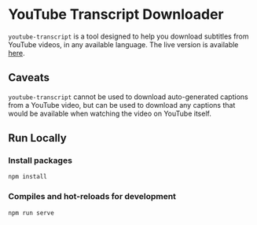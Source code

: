 # YouTube Transcript Downloader
`youtube-transcript` is a tool designed to help you download subtitles from YouTube videos, in any available language.
The live version is available [here](tomproberts.github.io/youtube-transcript).

## Caveats
`youtube-transcript` cannot be used to download auto-generated captions from a YouTube video, but can be used to download
any captions that would be available when watching the video on YouTube itself.

## Run Locally
### Install packages
```
npm install
```

### Compiles and hot-reloads for development
```
npm run serve
```
